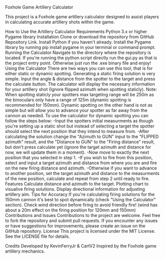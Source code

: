 Foxhole Game Artillery Calculator

This project is a Foxhole game artillery calculator designed to assist players in calculating accurate artillery shots within the game.

How to Use the Artillery Calculator
Requirements
Python 3.x or higher
Pygame library
Installation
Clone or download the repository from GitHub Repository Link.
Install Python if you haven't already.
Install the Pygame library by running pip install pygame in your terminal or command prompt.
Running the Calculator
Navigate to the directory where the repository is located.
If you're running the python script directly run the gui.py as that is the project entry point.
Otherwise just run the .exe binary file and enjoy!
Using the Calculator
There are two ways you can use this tool, that is for either static or dynamic spotting.
Generating a static firing solution is very simple.
Input the angle & distance from the spotter to the target and press the calculate button.
The calculator will display the necessary information for your artillery shot (Ignore flipped azimuth when spotting staticly).
Note: When spotting staticly your spotters max targeting range will be 250m as the binoculars only have a range of 125m (dynamic spotting is recommended for 150mm).
Dynamic spotting on the other hand is not as simple but will allow you to advance your spotter as far away from the cannon as needed.
To use the calculator for dynamic spotting you can follow the steps below:
    -Input the spotters initial measurments as though you're setting up a static shot but instead of selecting a target the spotter should select the next position that they intend to measure from.
    -After calculating the solution change the "Azimuth to GUN" input to the "FLIPPED azimuth" result, and the "Distance to GUN" to the "Firing distance" result, but don't press calculate yet (ignore the target azimuth and distance for now, we will update them in a moment).
    -Now move to exactly the next position that you selected in step 1.
        -If you wish to fire from this position, select and input a target azimuth and distance from where you are and fire on the new firing distance and azimuth.
        -Otherwise if you want to advance to another position, set the target azimuth and distance to the measurments of the new position, calculate and repeat from step 2 until ready to fire.
Features
Calculate distance and azimuth to the target.
Plotting chart to visualive firing solutions.
Display directional information for adjusting artillery aim.
Tips for Accuracy
If you're calculating firing solutions for the 150mm cannon it's best to spot dynamically (check "Using the Calculator" section).
Check wind direction before firing to avoid friendly fire! (wind has about a 20m effect on the firing position for 120mm and 150mm)
Contributions and Issues
Contributions to the project are welcome. Feel free to fork the repository and submit pull requests.
If you encounter any issues or have suggestions for improvements, please create an issue on the GitHub repository.
License
This project is licensed under the MIT License. See the LICENSE file for details.

Credits
Developed by KevinFerryJr & CartV2
Inspired by the Foxhole game artillery mechanics.